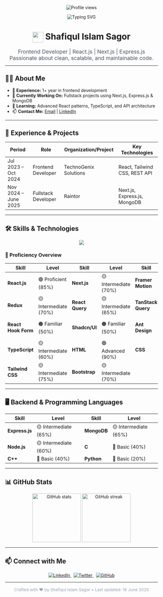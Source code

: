 <!-- PROFILE VIEWS -->
<p align="center">
  <img src="https://komarev.com/ghpvc/?username=shafiqulislamsagor-developer&color=2ea44f&style=flat-square" alt="Profile views" />
</p>

<!-- Typing SVG Header -->
<p align="center">
  <img src="https://readme-typing-svg.herokuapp.com?font=Fira+Code&weight=600&size=24&pause=1000&center=true&vCenter=true&color=22C55E&width=660&height=60&lines=Hi+%F0%9F%91%8B%2C+I'm+Shafiqul+Islam+Sagor;Frontend+Developer+%7C+React.js+%7C+Next.js;Love+clean+and+scalable+code" alt="Typing SVG" />
</p>

<h1 align="center">
  <img src="https://media.giphy.com/media/hvRJCLFzcasrR4ia7z/giphy.gif" width="35" style="vertical-align: middle;" />
  Shafiqul Islam Sagor
</h1>

<p align="center" style="font-size: 1.1rem; color: #4b5563; max-width: 600px; margin: 0 auto;">
  Frontend Developer | React.js | Next.js | Express.js <br />
  Passionate about clean, scalable, and maintainable code.
</p>

---

## 👨‍💻 About Me

- 🔧 **Experience:** 1+ year in frontend development  
- 🚀 **Currently Working On:** Fullstack projects using Next.js, Express.js & MongoDB  
- 🌱 **Learning:** Advanced React patterns, TypeScript, and API architecture  
- 📫 **Contact Me:** [Email](mailto:shafiqul.islam.sagor.developer@gmail.com) | [LinkedIn](https://www.linkedin.com/in/shafiqulislamsagor-dev/)

---

## 💼 Experience & Projects

| Period             | Role               | Organization/Project    | Key Technologies             |
|--------------------|--------------------|--------------------------|------------------------------|
| Jul 2023 – Oct 2024| Frontend Developer | TechnoGenix Solutions    | React, Tailwind CSS, REST API |
| Nov 2024 – June 2025| Fullstack Developer| Raintor        | Next.js, Express.js, MongoDB |

---

## 🛠️ Skills & Technologies

<p align="center">
  <img src="https://skillicons.dev/icons?i=react,nextjs,tailwind,js,ts,nodejs,express,mongodb,html,css,bootstrap,redux,figma" />
</p>

### 🧠 Proficiency Overview

| Skill              | Level                | Skill             | Level                | Skill              | Level               |
|--------------------|----------------------|-------------------|----------------------|--------------------|---------------------|
| **React.js**       | 🟢 Proficient (85%)   | **Next.js**       | 🟡 Intermediate (70%)| **Framer Motion**  | 🟠 Familiar (50%)   |
| **Redux**          | 🟡 Intermediate (70%) | **React Query**   | 🟡 Intermediate (65%)| **TanStack Query** | 🟠 Familiar (50%)   |
| **React Hook Form**| 🟠 Familiar (50%)     | **Shadcn/UI**     | 🟠 Familiar (50%)    | **Ant Design**     | 🟠 Familiar (50%)   |
| **TypeScript**     | 🟡 Intermediate (60%) | **HTML**          | 🟢 Advanced (90%)    | **CSS**            | 🟢 Advanced (90%)   |
| **Tailwind CSS**   | 🟡 Intermediate (75%) | **Bootstrap**     | 🟡 Intermediate (70%)|                    |                     |

---

## 🖥️ Backend & Programming Languages

| Skill         | Level                | Skill      | Level                |
|---------------|----------------------|------------|----------------------|
| **Express.js**| 🟡 Intermediate (65%) | **MongoDB**| 🟡 Intermediate (65%)|
| **Node.js**   | 🟡 Intermediate (60%) | **C**      | 🔴 Basic (40%)       |
| **C++**       | 🔴 Basic (40%)        | **Python** | 🔴 Basic (20%)          |

---

## 📊 GitHub Stats

<p align="center">
  <img height="160" src="https://github-readme-stats.vercel.app/api?username=shafiqulislamsagor-developer&show_icons=true&theme=blue-green" alt="GitHub stats" />
  <img height="160" src="https://github-readme-streak-stats.herokuapp.com/?user=shafiqulislamsagor-developer&theme=blue-green" alt="GitHub streak" />
</p>

---

## 📫 Connect with Me

<p align="center">
  <a href="https://www.linkedin.com/in/shafiqulislamsagor-dev/" target="_blank" rel="noopener noreferrer">
    <img src="https://img.shields.io/badge/LinkedIn-0A66C2?style=flat&logo=linkedin&logoColor=white" alt="LinkedIn" />
  </a>
  &nbsp;
  <a href="https://twitter.com/shafiqulsagor" target="_blank" rel="noopener noreferrer">
    <img src="https://img.shields.io/badge/Twitter-1DA1F2?style=flat&logo=twitter&logoColor=white" alt="Twitter" />
  </a>
  &nbsp;
  <a href="https://github.com/shafiqulislamsagor-developer" target="_blank" rel="noopener noreferrer">
    <img src="https://img.shields.io/badge/GitHub-181717?style=flat&logo=github&logoColor=white" alt="GitHub" />
  </a>
</p>

---

<p align="center" style="font-size: 0.85rem; color: #94a3b8; margin-top: 1rem;">
  Crafted with ❤️ by Shafiqul Islam Sagor • Last updated: 16 June 2025
</p>
